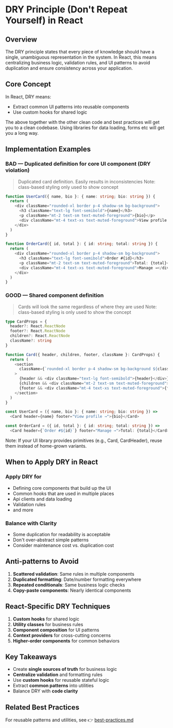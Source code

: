 # DRY Principle (Don't Repeat Yourself) in React

## Overview

The DRY principle states that every piece of knowledge should have a single,
unambiguous representation in the system. In React, this means centralizing
business logic, validation rules, and UI patterns to avoid duplication and
ensure consistency across your application.

## Core Concept

In React, DRY means:

* Extract common UI patterns into reusable components
* Use custom hooks for shared logic

The above together with the other clean code and best practices will get
you to a clean codebase. Using libraries for data loading, forms etc
will get you a long way.

## Implementation Examples

### BAD — Duplicated definition for core UI component (DRY violation)

> Duplicated card definition. Easily results in inconsistencies
> Note: class-based styling only used to show concept

```typescript
function UserCard({ name, bio }: { name: string; bio: string }) {
  return (
    <div className="rounded-xl border p-4 shadow-sm bg-background">
      <h3 className="text-lg font-semibold">{name}</h3>
      <p className="mt-2 text-sm text-muted-foreground">{bio}</p>
      <div className="mt-4 text-xs text-muted-foreground">View profile →</div>
    </div>
  )
}

function OrderCard({ id, total }: { id: string; total: string }) {
  return (
    <div className="rounded-xl border p-4 shadow-sm bg-background">
      <h3 className="text-lg font-semibold">Order #{id}</h3>
      <p className="mt-2 text-sm text-muted-foreground">Total: {total}</p>
      <div className="mt-4 text-xs text-muted-foreground">Manage →</div>
    </div>
  )
}


```

### GOOD — Shared component definition

> Cards will look the same regardless of where they are used
> Note: class-based styling is only used to show the concept

```typescript
type CardProps = {
  header?: React.ReactNode
  footer?: React.ReactNode
  children?: React.ReactNode
  className?: string
}

function Card({ header, children, footer, className }: CardProps) {
  return (
    <section
      className={`rounded-xl border p-4 shadow-sm bg-background ${className ?? ''}`}
    >
      {header && <div className="text-lg font-semibold">{header}</div>}
      {children && <div className="mt-2 text-sm text-muted-foreground">{children}</div>}
      {footer && <div className="mt-4 text-xs text-muted-foreground">{footer}</div>}
    </section>
  )
}

const UserCard = ({ name, bio }: { name: string; bio: string }) =>
  <Card header={name} footer="View profile →">{bio}</Card>

const OrderCard = ({ id, total }: { id: string; total: string }) =>
  <Card header={`Order #${id}`} footer="Manage →">Total: {total}</Card>

```

Note: If your UI library provides primitives (e.g., Card, CardHeader),
reuse them instead of home-grown variants.

## When to Apply DRY in React

### Apply DRY for

* Defining core components that build up the UI
* Common hooks that are used in multiple places
* Api clients and data loading
* Validation rules
* and more

### Balance with Clarity

* Some duplication for readability is acceptable
* Don't over-abstract simple patterns
* Consider maintenance cost vs. duplication cost

## Anti-patterns to Avoid

1. **Scattered validation**: Same rules in multiple components
2. **Duplicated formatting**: Date/number formatting everywhere
3. **Repeated conditionals**: Same business logic checks
4. **Copy-paste components**: Nearly identical components

## React-Specific DRY Techniques

1. **Custom hooks** for shared logic
2. **Utility classes** for business rules
3. **Component composition** for UI patterns
4. **Context providers** for cross-cutting concerns
5. **Higher-order components** for common behaviors

## Key Takeaways

* Create **single sources of truth** for business logic
* **Centralize validation** and formatting rules
* Use **custom hooks** for reusable stateful logic
* Extract **common patterns** into utilities
* Balance DRY with **code clarity**

## Related Best Practices

For reusable patterns and utilities, see
👉 [best-practices.md](../best-practices/index.md)
